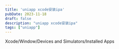 ```yaml
---
title: 'uniapp xcode安装ipa'
pubDate: 2023-11-18
draft: false
description: "uniapp xcode安装ipa"
tags: ["uniapp"]
---
```


Xcode/Window/Devices and Simulators/Installed Apps